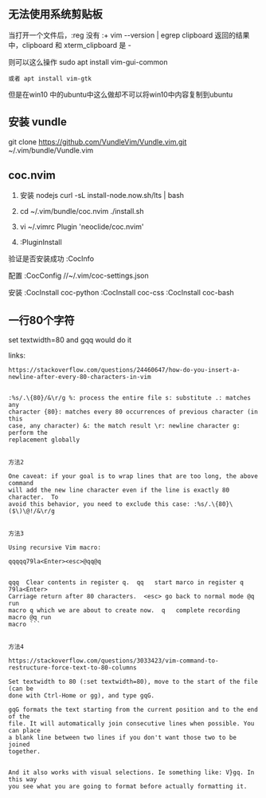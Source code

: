 ## 无法使用系统剪贴板

当打开一个文件后，:reg 没有 :+ vim --version | egrep clipboard
返回的结果中，clipboard 和 xterm_clipboard 是 - 

则可以这么操作 sudo apt install vim-gui-common

    或者 apt install vim-gtk

但是在win10 中的ubuntu中这么做却不可以将win10中内容复制到ubuntu



## 安装 vundle

git clone https://github.com/VundleVim/Vundle.vim.git ~/.vim/bundle/Vundle.vim



## coc.nvim

1. 安装 nodejs curl -sL install-node.now.sh/lts | bash

1. cd ~/.vim/bundle/coc.nvim ./install.sh

1. vi ~/.vimrc Plugin 'neoclide/coc.nvim'

1. :PluginInstall


验证是否安装成功 :CocInfo

配置 :CocConfig      //~/.vim/coc-settings.json

安装 :CocInstall coc-python :CocInstall coc-css :CocInstall coc-bash

## 一行80个字符

set textwidth=80 and gqq would do it


links:

    https://stackoverflow.com/questions/24460647/how-do-you-insert-a-newline-after-every-80-characters-in-vim

``` 方法1

:%s/.\{80}/&\r/g %: process the entire file s: substitute .: matches any
character {80}: matches every 80 occurrences of previous character (in this
case, any character) &: the match result \r: newline character g: perform the
replacement globally


方法2

One caveat: if your goal is to wrap lines that are too long, the above command
will add the new line character even if the line is exactly 80 character.  To
avoid this behavior, you need to exclude this case: :%s/.\{80}\($\)\@!/&\r/g


方法3

Using recursive Vim macro:

qqqqq79la<Enter><esc>@qq@q


qqq  Clear contents in register q.  qq   start marco in register q 79la<Enter>
Carriage return after 80 characters.  <esc> go back to normal mode @q   run
macro q which we are about to create now.  q   complete recording macro @q run
macro ```


方法4

https://stackoverflow.com/questions/3033423/vim-command-to-restructure-force-text-to-80-columns

Set textwidth to 80 (:set textwidth=80), move to the start of the file (can be
done with Ctrl-Home or gg), and type gqG.

gqG formats the text starting from the current position and to the end of the
file. It will automatically join consecutive lines when possible. You can place
a blank line between two lines if you don't want those two to be joined
together.


And it also works with visual selections. Ie something like: V}gq. In this way
you see what you are going to format before actually formatting it.





